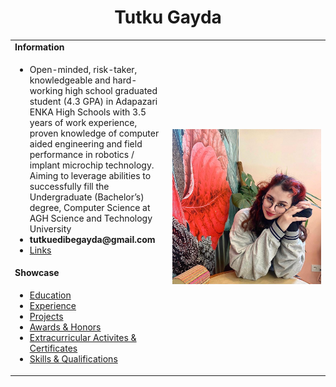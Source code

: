 <h1 align="center">Tutku Gayda</h1>
<table>
  <tbody>
    <tr>
      <td><b><strong>Information</strong></b></td>
      <td width="100%" rowspan="4">
       <img alt="Photo" src="./assets/pic1.jpg" />
      </td>
    </tr>
    <tr>
      <td>
        <ul>
         <li>Open-minded, risk-taker, knowledgeable and hard-working high school graduated student (4.3 GPA) in Adapazari ENKA High Schools with 3.5 years of work experience, proven knowledge of computer aided engineering and field performance in robotics / implant microchip technology. Aiming to leverage abilities to successfully fill the Undergraduate (Bachelor’s) degree, Computer Science at AGH Science and Technology University</li>
          <li><b>tutkuedibegayda@gmail.com</b></li>
          <li><a href="./links.md">Links</a></li>
      </ul>
      </td>
    </tr>
    <tr><td><b>Showcase</b></td></tr>
    <tr>
      <td width="50%">
        <ul>
          <li><a href="./pages/education.md">Education</a></li>
          <li><a href="./pages/experience.md">Experience</a></li>
          <li><a href="./pages/projects.md">Projects</a></li> 
          <li><a href="./pages/awards_honors.md">Awards & Honors</a></li>
          <li><a href="./pages/extracurriculars_certificates.md">Extracurricular Activites & Certificates</a></li>
          <li><a href="./pages/qualifications.md">Skills & Qualifications</a></li>
        </ul>
      </td>
    </tr>
  </tbody>
</table>

